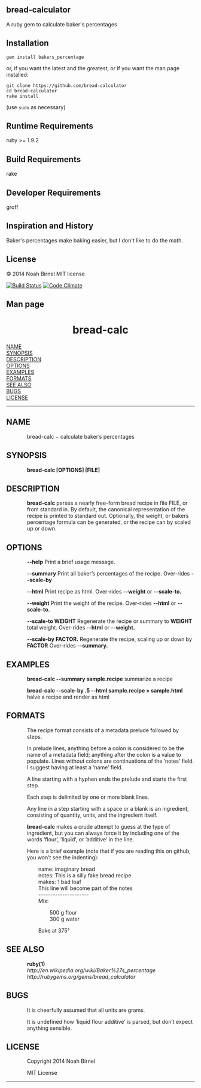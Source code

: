 bread-calculator
---------
A ruby gem to calculate baker's percentages

Installation
---------
`gem install bakers_percentage`

or, if you want the latest and the greatest, 
or if you want the man page installed:

    git clone https://github.com/bread-calculator
    cd bread-calculator
    rake install

(use `sudo` as necessary)

Runtime Requirements
---------
ruby >= 1.9.2

Build Requirements
---------
rake

Developer Requirements
---------
groff

Inspiration and History
---------
Baker's percentages make baking easier, but I don't like to do the math.

License
---------
© 2014 Noah Birnel
MIT license

[![Build Status](https://travis-ci.org/nbirnel/bread-calculator.png?branch=master)](https://travis-ci.org/nbirnel/bread-calculator)
[![Code Climate](https://codeclimate.com/github/nbirnel/bread-calculator.png)](https://codeclimate.com/github/nbirnel/bread-calculator)

Man page
---------
<html>
<head>
<meta name="generator" content="groff -Thtml, see www.gnu.org">
<meta http-equiv="Content-Type" content="text/html; charset=US-ASCII">
<meta name="Content-Style" content="text/css">
<title>bread-calc</title>

</head>
<body>

<h1 align="center">bread-calc</h1>

<a href="#NAME">NAME</a><br>
<a href="#SYNOPSIS">SYNOPSIS</a><br>
<a href="#DESCRIPTION">DESCRIPTION</a><br>
<a href="#OPTIONS">OPTIONS</a><br>
<a href="#EXAMPLES">EXAMPLES</a><br>
<a href="#FORMATS">FORMATS</a><br>
<a href="#SEE ALSO">SEE ALSO</a><br>
<a href="#BUGS">BUGS</a><br>
<a href="#LICENSE">LICENSE</a><br>

<hr>


<h2>NAME
<a name="NAME"></a>
</h2>


<p style="margin-left:11%; margin-top: 1em">bread-calc
&minus; calculate baker&rsquo;s percentages</p>

<h2>SYNOPSIS
<a name="SYNOPSIS"></a>
</h2>


<p style="margin-left:11%; margin-top: 1em"><b>bread-calc
[OPTIONS] [FILE]</b></p>

<h2>DESCRIPTION
<a name="DESCRIPTION"></a>
</h2>



<p style="margin-left:11%; margin-top: 1em"><b>bread-calc</b>
parses a nearly free-form bread recipe in file FILE, or from
standard in. By default, the canonical representation of the
recipe is printed to standard out. Optionally, the weight,
or bakers percentage formula can be generated, or the recipe
can by scaled up or down.</p>

<h2>OPTIONS
<a name="OPTIONS"></a>
</h2>


<p style="margin-left:11%; margin-top: 1em"><b>--help</b>
Print a brief usage message.</p>


<p style="margin-left:11%; margin-top: 1em"><b>--summary</b>
Print all baker&rsquo;s percentages of the recipe.
Over-rides <b>--scale-by</b></p>

<p style="margin-left:11%; margin-top: 1em"><b>--html</b>
Print recipe as html. Over-rides <b>--weight</b> or
<b>--scale-to.</b></p>


<p style="margin-left:11%; margin-top: 1em"><b>--weight</b>
Print the weight of the recipe. Over-rides <b>--html</b> or
<b>--scale-to.</b></p>

<p style="margin-left:11%; margin-top: 1em"><b>--scale-to
WEIGHT</b> Regenerate the recipe or summary to <b>WEIGHT</b>
total weight. Over-rides <b>--html</b> or
<b>--weight.</b></p>

<p style="margin-left:11%; margin-top: 1em"><b>--scale-by
FACTOR.</b> Regenerate the recipe, scaling up or down by
<b>FACTOR</b> Over-rides <b>--summary.</b></p>

<h2>EXAMPLES
<a name="EXAMPLES"></a>
</h2>


<p style="margin-left:11%; margin-top: 1em"><b>bread-calc
--summary sample.recipe</b> summarize a recipe</p>

<p style="margin-left:11%; margin-top: 1em"><b>bread-calc
--scale-by .5 --html sample.recipe &gt; sample.html</b>
halve a recipe and render as html</p>

<h2>FORMATS
<a name="FORMATS"></a>
</h2>


<p style="margin-left:11%; margin-top: 1em">The recipe
format consists of a metadata prelude followed by steps.</p>

<p style="margin-left:11%; margin-top: 1em">In prelude
lines, anything before a colon is considered to be the name
of a metadata field; anything after the colon is a value to
populate. Lines without colons are continuations of the
&rsquo;notes&rsquo; field. I suggest having at least a
&rsquo;name&rsquo; field.</p>

<p style="margin-left:11%; margin-top: 1em">A line starting
with a hyphen ends the prelude and starts the first
step.</p>

<p style="margin-left:11%; margin-top: 1em">Each step is
delimited by one or more blank lines.</p>

<p style="margin-left:11%; margin-top: 1em">Any line in a
step starting with a space or a blank is an ingredient,
consisting of quantity, units, and the ingredient
itself.</p>


<p style="margin-left:11%; margin-top: 1em"><b>bread-calc</b>
makes a crude attempt to guess at the type of ingredient,
but you can always force it by including one of the words
&rsquo;flour&rsquo;, &rsquo;liquid&rsquo;, or
&rsquo;additive&rsquo; in the line.</p>

<p style="margin-left:11%; margin-top: 1em">Here is a brief
example (note that if you are reading this on github, you
won&rsquo;t see the indenting):</p>

<p style="margin-left:17%; margin-top: 1em">name: imaginary
bread <br>
notes: This is a silly fake bread recipe <br>
makes: 1 bad loaf <br>
This line will become part of the notes <br>
--------------------- <br>
Mix:</p>

<p style="margin-left:23%;">500 g flour <br>
300 g water</p>

<p style="margin-left:17%; margin-top: 1em">Bake at
375&deg;</p>

<h2>SEE ALSO
<a name="SEE ALSO"></a>
</h2>


<p style="margin-left:11%; margin-top: 1em"><b>ruby(1)</b>
<i><br>
http://en.wikipedia.org/wiki/Baker%27s_percentage <br>
http://rubygems.org/gems/bread_calculator</i></p>

<h2>BUGS
<a name="BUGS"></a>
</h2>


<p style="margin-left:11%; margin-top: 1em">It is
cheerfully assumed that all units are grams.</p>

<p style="margin-left:11%; margin-top: 1em">It is undefined
how &rsquo;liquid flour additive&rsquo; is parsed, but
don&rsquo;t expect anything sensible.</p>

<h2>LICENSE
<a name="LICENSE"></a>
</h2>


<p style="margin-left:11%; margin-top: 1em">Copyright 2014
Noah Birnel</p>

<p style="margin-left:11%; margin-top: 1em">MIT License</p>
<hr>
</body>
</html>
